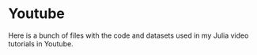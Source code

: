 # Youtube

Here is a bunch of files with the code and datasets used in my Julia video tutorials in Youtube.
